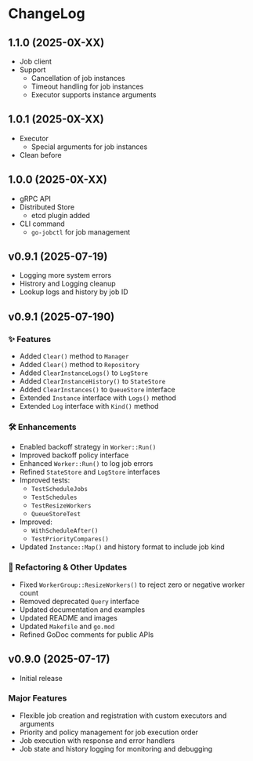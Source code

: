 # ChangeLog

## 1.1.0 (2025-0X-XX)
- Job client
- Support 
  - Cancellation of job instances
  - Timeout handling for job instances
  - Executor supports instance arguments

## 1.0.1 (2025-0X-XX)
- Executor
  - Special arguments for job instances
- Clean before

## 1.0.0 (2025-0X-XX)
- gRPC API
- Distributed Store
  - etcd plugin added
- CLI command
  - `go-jobctl` for job management

## v0.9.1 (2025-07-19)
- Logging more system errors 
- Histrory and Logging cleanup
- Lookup logs and history by job ID

## v0.9.1 (2025-07-190)
### ✨ Features
- Added `Clear()` method to `Manager`
- Added `Clear()` method to `Repository`
- Added `ClearInstanceLogs()` to `LogStore`
- Added `ClearInstanceHistory()` to `StateStore`
- Added `ClearInstances()` to `QueueStore` interface
- Extended `Instance` interface with `Logs()` method
- Extended `Log` interface with `Kind()` method
### 🛠 Enhancements
- Enabled backoff strategy in `Worker::Run()`
- Improved backoff policy interface
- Enhanced `Worker::Run()` to log job errors
- Refined `StateStore` and `LogStore` interfaces
- Improved tests:
  - `TestScheduleJobs`
  - `TestSchedules`
  - `TestResizeWorkers`
  - `QueueStoreTest`
- Improved:
  - `WithScheduleAfter()`
  - `TestPriorityCompares()`
- Updated `Instance::Map()` and history format to include job kind
### 🧼 Refactoring & Other Updates
- Fixed `WorkerGroup::ResizeWorkers()` to reject zero or negative worker count
- Removed deprecated `Query` interface
- Updated documentation and examples
- Updated README and images
- Updated `Makefile` and `go.mod`
- Refined GoDoc comments for public APIs

## v0.9.0 (2025-07-17)
- Initial release
### Major Features
- Flexible job creation and registration with custom executors and arguments
- Priority and policy management for job execution order
- Job execution with response and error handlers
- Job state and history logging for monitoring and debugging

